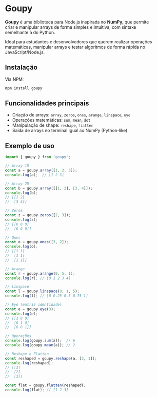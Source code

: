 # Goupy

**Goupy** é uma biblioteca para Node.js inspirada no **NumPy**, que permite criar e manipular arrays de forma simples e intuitiva, com sintaxe semelhante à do Python.  

Ideal para estudantes e desenvolvedores que querem realizar operações matemáticas, manipular arrays e testar algoritmos de forma rápida no JavaScript/Node.js.  


## Instalação

Via NPM:

```bash
npm install goupy
```

## Funcionalidades principais

- Criação de arrays: `array`, `zeros`, `ones`, `arange`, `linspace`, `eye`  
- Operações matemáticas: `sum`, `mean`, `dot`  
- Manipulação de shape: `reshape`, `flatten`  
- Saída de arrays no terminal igual ao NumPy (Python-like)  

## Exemplo de uso

```js
import { goupy } from 'goupy';

// Array 1D
const a = goupy.array([1, 2, 3]);
console.log(a);  // [1 2 3]

// Array 2D
const b = goupy.array([[1, 2], [3, 4]]);
console.log(b);
// [[1 2]
//  [3 4]]

// Zeros
const z = goupy.zeros([2, 3]);
console.log(z);
// [[0 0 0]
//  [0 0 0]]

// Ones
const o = goupy.ones([3, 2]);
console.log(o);
// [[1 1]
//  [1 1]
//  [1 1]]

// Arange
const r = goupy.arange(0, 5, 1);
console.log(r); // [0 1 2 3 4]

// Linspace
const l = goupy.linspace(0, 1, 5);
console.log(l); // [0 0.25 0.5 0.75 1]

// Eye (matriz identidade)
const e = goupy.eye(3);
console.log(e);
// [[1 0 0]
//  [0 1 0]
//  [0 0 1]]

// Operações
console.log(goupy.sum(a));  // 6
console.log(goupy.mean(a)); // 2

// Reshape e Flatten
const reshaped = goupy.reshape(a, [3, 1]);
console.log(reshaped);
// [[1]
//  [2]
//  [3]]

const flat = goupy.flatten(reshaped);
console.log(flat); // [1 2 3]

```